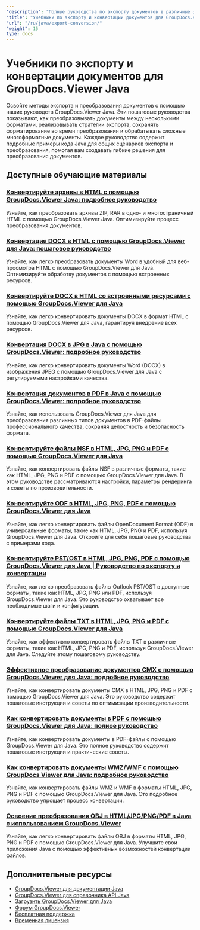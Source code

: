 ```yaml
---
"description": "Полные руководства по экспорту документов в различные форматы и реализации стратегий преобразования документов с помощью GroupDocs.Viewer для Java."
"title": "Учебники по экспорту и конвертации документов для GroupDocs.Viewer Java"
"url": "/ru/java/export-conversion/"
"weight": 15
type: docs
---
```

# Учебники по экспорту и конвертации документов для GroupDocs.Viewer Java

Освойте методы экспорта и преобразования документов с помощью наших руководств GroupDocs.Viewer Java. Эти пошаговые руководства показывают, как преобразовывать документы между несколькими форматами, реализовывать стратегии экспорта, сохранять форматирование во время преобразования и обрабатывать сложные многоформатные документы. Каждое руководство содержит подробные примеры кода Java для общих сценариев экспорта и преобразования, помогая вам создавать гибкие решения для преобразования документов.

## Доступные обучающие материалы

### [Конвертируйте архивы в HTML с помощью GroupDocs.Viewer Java: подробное руководство](./groupdocs-viewer-java-convert-archives-html/)
Узнайте, как преобразовать архивы ZIP, RAR в одно- и многостраничный HTML с помощью GroupDocs.Viewer Java. Оптимизируйте процесс преобразования документов.

### [Конвертация DOCX в HTML с помощью GroupDocs.Viewer для Java: пошаговое руководство](./convert-docx-to-html-groupdocs-viewer-java/)
Узнайте, как легко преобразовать документы Word в удобный для веб-просмотра HTML с помощью GroupDocs.Viewer для Java. Оптимизируйте обработку документов с помощью встроенных ресурсов.

### [Конвертируйте DOCX в HTML со встроенными ресурсами с помощью GroupDocs.Viewer для Java](./render-docx-html-embedded-resources-groupdocs-java/)
Узнайте, как легко конвертировать документы DOCX в формат HTML с помощью GroupDocs.Viewer для Java, гарантируя внедрение всех ресурсов.

### [Конвертация DOCX в JPG в Java с помощью GroupDocs.Viewer: подробное руководство](./convert-docx-jpg-groupdocs-viewer-java/)
Узнайте, как легко конвертировать документы Word (DOCX) в изображения JPEG с помощью GroupDocs.Viewer для Java с регулируемыми настройками качества.

### [Конвертация документов в PDF в Java с помощью GroupDocs.Viewer: подробное руководство](./convert-documents-pdf-java-groupdocs-viewer/)
Узнайте, как использовать GroupDocs.Viewer для Java для преобразования различных типов документов в PDF-файлы профессионального качества, сохраняя целостность и безопасность формата.

### [Конвертируйте файлы NSF в HTML, JPG, PNG и PDF с помощью GroupDocs.Viewer для Java](./convert-nsf-files-groupdocs-viewer-java/)
Узнайте, как конвертировать файлы NSF в различные форматы, такие как HTML, JPG, PNG и PDF с помощью GroupDocs.Viewer для Java. В этом руководстве рассматриваются настройки, параметры рендеринга и советы по производительности.

### [Конвертируйте ODF в HTML, JPG, PNG, PDF с помощью GroupDocs.Viewer для Java](./convert-odf-documents-groupdocs-viewer-java/)
Узнайте, как легко конвертировать файлы OpenDocument Format (ODF) в универсальные форматы, такие как HTML, JPG, PNG и PDF, используя GroupDocs.Viewer для Java. Откройте для себя пошаговые руководства с примерами кода.

### [Конвертируйте PST/OST в HTML, JPG, PNG, PDF с помощью GroupDocs.Viewer для Java | Руководство по экспорту и конвертации](./convert-pst-ost-groupdocs-viewer-java/)
Узнайте, как легко преобразовать файлы Outlook PST/OST в доступные форматы, такие как HTML, JPG, PNG или PDF, используя GroupDocs.Viewer для Java. Это руководство охватывает все необходимые шаги и конфигурации.

### [Конвертируйте файлы TXT в HTML, JPG, PNG и PDF с помощью GroupDocs.Viewer для Java](./groupdocs-viewer-java-txt-conversion-guide/)
Узнайте, как эффективно конвертировать файлы TXT в различные форматы, такие как HTML, JPG, PNG и PDF, используя GroupDocs.Viewer для Java. Следуйте этому пошаговому руководству.

### [Эффективное преобразование документов CMX с помощью GroupDocs.Viewer для Java: подробное руководство](./mastering-cmx-document-conversion-groupdocs-viewer-java/)
Узнайте, как конвертировать документы CMX в HTML, JPG, PNG и PDF с помощью GroupDocs.Viewer для Java. Это руководство содержит пошаговые инструкции и советы по оптимизации производительности.

### [Как конвертировать документы в PDF с помощью GroupDocs.Viewer для Java: полное руководство](./convert-documents-pdf-groupdocs-viewer-java/)
Узнайте, как конвертировать документы в PDF-файлы с помощью GroupDocs.Viewer для Java. Это полное руководство содержит пошаговые инструкции и практические советы.

### [Как конвертировать документы WMZ/WMF с помощью GroupDocs Viewer для Java: подробное руководство](./convert-wmz-wmf-groupdocs-viewer-java/)
Узнайте, как конвертировать файлы WMZ и WMF в форматы HTML, JPG, PNG и PDF с помощью GroupDocs.Viewer для Java. Это подробное руководство упрощает процесс конвертации.

### [Освоение преобразования OBJ в HTML/JPG/PNG/PDF в Java с использованием GroupDocs.Viewer](./master-obj-conversion-java-html-jpg-png-pdf/)
Узнайте, как легко конвертировать файлы OBJ в форматы HTML, JPG, PNG и PDF с помощью GroupDocs.Viewer для Java. Улучшите свои приложения Java с помощью эффективных возможностей конвертации файлов.

## Дополнительные ресурсы

- [GroupDocs.Viewer для документации Java](https://docs.groupdocs.com/viewer/java/)
- [GroupDocs.Viewer для справочника API Java](https://reference.groupdocs.com/viewer/java/)
- [Загрузить GroupDocs.Viewer для Java](https://releases.groupdocs.com/viewer/java/)
- [Форум GroupDocs.Viewer](https://forum.groupdocs.com/c/viewer/9)
- [Бесплатная поддержка](https://forum.groupdocs.com/)
- [Временная лицензия](https://purchase.groupdocs.com/temporary-license/)